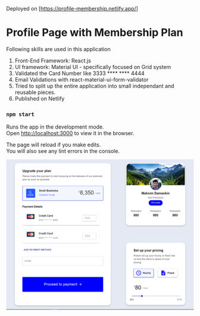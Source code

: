 Deployed on [https://profile-membership.netlify.app/]

# Profile Page with Membership Plan

Following skills are used in this application

1. Front-End Framework: React.js
2. UI framework: Material UI - specifically focused on Grid system
3. Validated the Card Number like 3333 **** **** 4444
4. Email Validations with react-material-ui-form-validator
5. Tried to split up the entire application into small independant and reusable pieces.
5. Published on Netlify

### `npm start`

Runs the app in the development mode.<br />
Open [http://localhost:3000](http://localhost:3000) to view it in the browser.

The page will reload if you make edits.<br />
You will also see any lint errors in the console.

![Screenshot](/screenshots/screenshots.png)
